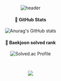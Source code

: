 <div align="center">
    
![header](https://capsule-render.vercel.app/api?type=Wave&text=yuna&color=046E46&fontColor=079E65&animation=fadeIn&fontAlignY=55)


#### 🌿 GitHub Stats

![Anurag's GitHub stats](https://github-readme-stats.vercel.app/api?username=kn9012&show_icons=true&theme=shadow_green)


#### 🥇 Baekjoon solved rank

![Solved.ac Profile](http://mazassumnida.wtf/api/v2/generate_badge?boj=kn9012)

<br/>

<a href="https://velog.io/@kn9012"><img src="https://img.shields.io/badge/velog-20C997?style=for-the-badge&logo=velog&logoColor=white"></a>

</div>



<!--
**kn9012/kn9012** is a ✨ _special_ ✨ repository because its `README.md` (this file) appears on your GitHub profile.

Here are some ideas to get you started:

- 🔭 I’m currently working on ...
- 🌱 I’m currently learning ...
- 👯 I’m looking to collaborate on ...
- 🤔 I’m looking for help with ...
- 💬 Ask me about ...
- 📫 How to reach me: ...
- 😄 Pronouns: ...
- ⚡ Fun fact: ...
-->
